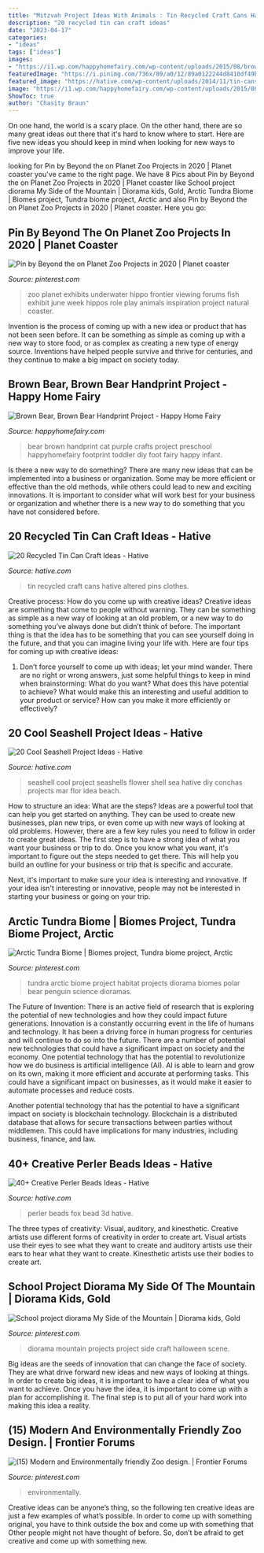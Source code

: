 ```yaml
---
title: "Mitzvah Project Ideas With Animals : Tin Recycled Craft Cans Hative Altered Pins Clothes"
description: "20 recycled tin can craft ideas"
date: "2023-04-17"
categories:
- "ideas"
tags: ["ideas"]
images:
- "https://i1.wp.com/happyhomefairy.com/wp-content/uploads/2015/08/brown-bear-purple-cat-handprint.jpg"
featuredImage: "https://i.pinimg.com/736x/89/a0/12/89a0122244d8410df49b2c06ef14fb01.jpg"
featured_image: "https://hative.com/wp-content/uploads/2014/11/tin-cans-ideas/10-altered-tin-can-with-clothes-pins.jpg"
image: "https://i1.wp.com/happyhomefairy.com/wp-content/uploads/2015/08/brown-bear-purple-cat-handprint.jpg"
ShowToc: true
author: "Chasity Braun"
---
```



On one hand, the world is a scary place. On the other hand, there are so many great ideas out there that it's hard to know where to start. Here are five new ideas you should keep in mind when looking for new ways to improve your life.

	

		
looking for Pin by Beyond the on Planet Zoo Projects in 2020 | Planet coaster you've came to the right page. We have 8 Pics about Pin by Beyond the on Planet Zoo Projects in 2020 | Planet coaster like School project diorama My Side of the Mountain | Diorama kids, Gold, Arctic Tundra Biome | Biomes project, Tundra biome project, Arctic and also Pin by Beyond the on Planet Zoo Projects in 2020 | Planet coaster. Here you go:
		
    
## Pin By Beyond The On Planet Zoo Projects In 2020 | Planet Coaster

<img loading=lazy src="https://i.pinimg.com/736x/89/a0/12/89a0122244d8410df49b2c06ef14fb01.jpg" onerror="this.onerror=null;this.src='https://tse2.mm.bing.net/th?id=OIP.p88PjNHqawNSTyXzZzJM8AHaGL&amp;pid=15.1';" alt="Pin by Beyond the on Planet Zoo Projects in 2020 | Planet coaster">

_Source: pinterest.com_

>zoo planet exhibits underwater hippo frontier viewing forums fish exhibit june week hippos role play animals inspiration project natural coaster. 

	

Invention is the process of coming up with a new idea or product that has not been seen before. It can be something as simple as coming up with a new way to store food, or as complex as creating a new type of energy source. Inventions have helped people survive and thrive for centuries, and they continue to make a big impact on society today.

    
## Brown Bear, Brown Bear Handprint Project - Happy Home Fairy

<img loading=lazy src="https://i1.wp.com/happyhomefairy.com/wp-content/uploads/2015/08/brown-bear-purple-cat-handprint.jpg" onerror="this.onerror=null;this.src='https://tse4.mm.bing.net/th?id=OIP.M9yUwESBNtKvKYUDs3bZUQHaLH&amp;pid=15.1';" alt="Brown Bear, Brown Bear Handprint Project - Happy Home Fairy">

_Source: happyhomefairy.com_

>bear brown handprint cat purple crafts project preschool happyhomefairy footprint toddler diy foot fairy happy infant. 

	

Is there a new way to do something?
There are many new ideas that can be implemented into a business or organization. Some may be more efficient or effective than the old methods, while others could lead to new and exciting innovations. It is important to consider what will work best for your business or organization and whether there is a new way to do something that you have not considered before.

    
## 20 Recycled Tin Can Craft Ideas - Hative

<img loading=lazy src="https://hative.com/wp-content/uploads/2014/11/tin-cans-ideas/10-altered-tin-can-with-clothes-pins.jpg" onerror="this.onerror=null;this.src='https://tse4.mm.bing.net/th?id=OIP.b5gjA-7F8PjTukz7OGJDFgHaH0&amp;pid=15.1';" alt="20 Recycled Tin Can Craft Ideas - Hative">

_Source: hative.com_

>tin recycled craft cans hative altered pins clothes. 

	

Creative process: How do you come up with creative ideas?
Creative ideas are something that come to people without warning. They can be something as simple as a new way of looking at an old problem, or a new way to do something you’ve always done but didn’t think of before. The important thing is that the idea has to be something that you can see yourself doing in the future, and that you can imagine living your life with. Here are four tips for coming up with creative ideas: 
1. Don’t force yourself to come up with ideas; let your mind wander. There are no right or wrong answers, just some helpful things to keep in mind when brainstorming: What do you want? What does this have potential to achieve? What would make this an interesting and useful addition to your product or service? How can you make it more efficiently or effectively? 


    
## 20 Cool Seashell Project Ideas - Hative

<img loading=lazy src="http://hative.com/wp-content/uploads/2014/12/seashell-project-ideas/8-seashell-flower.jpg" onerror="this.onerror=null;this.src='https://tse2.mm.bing.net/th?id=OIP.DhHBkS07_Q0sr5Fnyjy0_QHaJ6&amp;pid=15.1';" alt="20 Cool Seashell Project Ideas - Hative">

_Source: hative.com_

>seashell cool project seashells flower shell sea hative diy conchas projects mar flor idea beach. 

	

How to structure an idea: What are the steps?
Ideas are a powerful tool that can help you get started on anything. They can be used to create new businesses, plan new trips, or even come up with new ways of looking at old problems. However, there are a few key rules you need to follow in order to create great ideas.
The first step is to have a strong idea of what you want your business or trip to do. Once you know what you want, it's important to figure out the steps needed to get there. This will help you build an outline for your business or trip that is specific and accurate.

Next, it's important to make sure your idea is interesting and innovative. If your idea isn't interesting or innovative, people may not be interested in starting your business or going on your trip.

    
## Arctic Tundra Biome | Biomes Project, Tundra Biome Project, Arctic

<img loading=lazy src="https://i.pinimg.com/736x/5e/39/89/5e3989b52f9bbc91067afb7134943f13--arctic-tundra-biomes.jpg" onerror="this.onerror=null;this.src='https://tse1.mm.bing.net/th?id=OIP.9kfTGVqhc9RxV28D-xmTJQEsCo&amp;pid=15.1';" alt="Arctic Tundra Biome | Biomes project, Tundra biome project, Arctic">

_Source: pinterest.com_

>tundra arctic biome project habitat projects diorama biomes polar bear penguin science dioramas. 

	

The Future of Invention: There is an active field of research that is exploring the potential of new technologies and how they could impact future generations.
Innovation is a constantly occurring event in the life of humans and technology. It has been a driving force in human progress for centuries and will continue to do so into the future. There are a number of potential new technologies that could have a significant impact on society and the economy. 
One potential technology that has the potential to revolutionize how we do business is artificial intelligence (AI). AI is able to learn and grow on its own, making it more efficient and accurate at performing tasks. This could have a significant impact on businesses, as it would make it easier to automate processes and reduce costs. 

Another potential technology that has the potential to have a significant impact on society is blockchain technology. Blockchain is a distributed database that allows for secure transactions between parties without middlemen. This could have implications for many industries, including business, finance, and law.

    
## 40+ Creative Perler Beads Ideas - Hative

<img loading=lazy src="https://hative.com/wp-content/uploads/2014/04/perler-beads-ideas/43-fox-perler-beads.jpg" onerror="this.onerror=null;this.src='https://tse3.mm.bing.net/th?id=OIP.dmiTe7iBTwv9iPZDjWm64AHaG5&amp;pid=15.1';" alt="40+ Creative Perler Beads Ideas - Hative">

_Source: hative.com_

>perler beads fox bead 3d hative. 

	

The three types of creativity: Visual, auditory, and kinesthetic.
Creative artists use different forms of creativity in order to create art. Visual artists use their eyes to see what they want to create and auditory artists use their ears to hear what they want to create. Kinesthetic artists use their bodies to create art.

    
## School Project Diorama My Side Of The Mountain | Diorama Kids, Gold

<img loading=lazy src="https://i.pinimg.com/736x/2a/80/9b/2a809bd3e7ceb82c409845a501b83298.jpg" onerror="this.onerror=null;this.src='https://tse3.mm.bing.net/th?id=OIP.mzfUFkPUggXkV6u908BaLAHaJ3&amp;pid=15.1';" alt="School project diorama My Side of the Mountain | Diorama kids, Gold">

_Source: pinterest.com_

>diorama mountain projects project side craft halloween scene. 

	

Big ideas are the seeds of innovation that can change the face of society. They are what drive forward new ideas and new ways of looking at things. In order to create big ideas, it is important to have a clear idea of what you want to achieve. Once you have the idea, it is important to come up with a plan for accomplishing it. The final step is to put all of your hard work into making this idea a reality.

    
## (15) Modern And Environmentally Friendly Zoo Design. | Frontier Forums

<img loading=lazy src="https://i.pinimg.com/736x/3d/87/39/3d873991d062205cc19f03e6147b71f7.jpg" onerror="this.onerror=null;this.src='https://tse4.mm.bing.net/th?id=OIP.d1KkpHDgaWpAoqz2yrSNDQHaEc&amp;pid=15.1';" alt="(15) Modern and Environmentally friendly Zoo design. | Frontier Forums">

_Source: pinterest.com_

>environmentally. 

	

Creative ideas can be anyone’s thing, so the following ten creative ideas are just a few examples of what’s possible. In order to come up with something original, you have to think outside the box and come up with something that Other people might not have thought of before. So, don’t be afraid to get creative and come up with something new.

